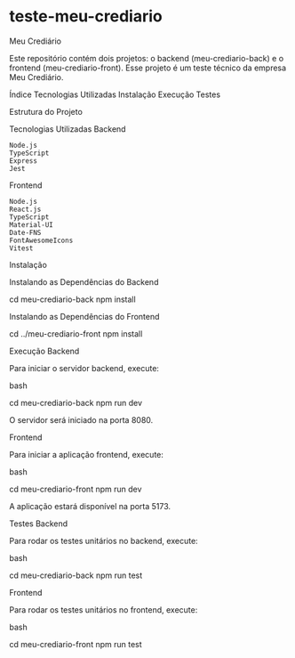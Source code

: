 # teste-meu-crediario
Meu Crediário

Este repositório contém dois projetos: o backend (meu-crediario-back) e o frontend (meu-crediario-front). Esse projeto é um teste técnico da empresa Meu Crediário.

Índice
    Tecnologias Utilizadas
    Instalação
    Execução
    Testes

Estrutura do Projeto



Tecnologias Utilizadas
Backend

    Node.js
    TypeScript
    Express
    Jest

Frontend

    Node.js
    React.js
    TypeScript
    Material-UI
    Date-FNS
    FontAwesomeIcons
    Vitest

Instalação

Instalando as Dependências do Backend

cd meu-crediario-back
npm install

Instalando as Dependências do Frontend

cd ../meu-crediario-front
npm install

Execução
Backend

Para iniciar o servidor backend, execute:

bash

cd meu-crediario-back
npm run dev

O servidor será iniciado na porta 8080.

Frontend

Para iniciar a aplicação frontend, execute:

bash

cd meu-crediario-front
npm run dev

A aplicação estará disponível na porta 5173.

Testes
Backend

Para rodar os testes unitários no backend, execute:

bash

cd meu-crediario-back
npm run test

Frontend

Para rodar os testes unitários no frontend, execute:

bash

cd meu-crediario-front
npm run test
